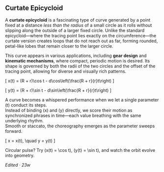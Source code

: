 ## Curtate Epicycloid

A **curtate epicycloid** is a fascinating type of curve generated by a point fixed at a distance _less than the radius_ of a small circle as it rolls without slipping along the outside of a larger fixed circle. Unlike the standard epicycloid—where the tracing point lies exactly on the circumference—the curtate version creates loops that do not reach out as far, forming rounded, petal-like lobes that remain closer to the larger circle.

This curve appears in various applications, including **gear design** and **kinematic mechanisms**, where compact, periodic motion is desired. Its shape is governed by both the radii of the two circles and the offset of the tracing point, allowing for diverse and visually rich patterns.

\[
x(t) = (R + r)\cos t - d\cos\left(\frac{R + r}{r}t\right)
\]

\[
y(t) = (R + r)\sin t - d\sin\left(\frac{R + r}{r}t\right)
\]

A curve becomes a whispered performance when we let a single parameter \(t\) conduct its steps.  
Instead of binding \(x\) and \(y\) directly, we score their motion as synchronized phrases in time—each value breathing with the same underlying rhythm.  
Smooth or staccato, the choreography emerges as the parameter sweeps forward.

\[
x = x(t), \quad y = y(t)
\]

Circular pulse? Try \(x(t) = \cos t\), \(y(t) = \sin t\), and watch the orbit evolve into geometry.

_Edited · 23w_
